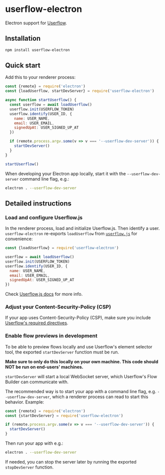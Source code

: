 # userflow-electron

Electron support for [Userflow](https://getuserflow.com/).

## Installation

```sh
npm install userflow-electron
```

## Quick start

Add this to your renderer process:

```js
const {remote} = require('electron')
const {loadUserflow, startDevServer} = require('userflow-electron')

async function startUserflow() {
  const userflow = await loadUserflow()
  userflow.init(USERFLOW_TOKEN)
  userflow.identify(USER_ID, {
    name: USER_NAME,
    email: USER_EMAIL,
    signedUpAt: USER_SIGNED_UP_AT
  })

  if (remote.process.argv.some(v => v === '--userflow-dev-server')) {
    startDevServer()
  }
}

startUserflow()
```

When developing your Electron app locally, start it with the `--userflow-dev-server` command line flag, e.g.:

```sh
electron . --userflow-dev-server
```

## Detailed instructions

### Load and configure Userflow.js

In the renderer process, load and initialize Userflow.js. Then identify a user. `userflow-electron` re-exports `loadUserflow` from [`userflow.js`](https://github.com/getuserflow/userflow.js) for convenience:

```js
const {loadUserflow} = require('userflow-electron')

userflow = await loadUserflow()
userflow.init(USERFLOW_TOKEN)
userflow.identify(USER_ID, {
  name: USER_NAME,
  email: USER_EMAIL,
  signedUpAt: USER_SIGNED_UP_AT
})
```

Check [Userflow.js docs](https://github.com/getuserflow/userflow.js) for more info.

### Adjust your Content-Security-Policy (CSP)

If your app uses Content-Security-Policy (CSP), make sure you include [Userflow's required directives](https://getuserflow.com/docs/dev/csp).

### Enable flow previews in development

To be able to preview flows locally and use Userflow's element selector tool, the exported `startDevServer` function must be run.

**Make sure to only do this locally on your own machine. This code should NOT be run on end-users' machines.**

`startDevServer` will start a local WebSocket server, which Userflow's Flow Builder can communicate with.

The recommended way is to start your app with a command line flag, e.g. `--userflow-dev-server`, which a renderer process can read to start this behavior. Example:

```js
const {remote} = require('electron')
const {startDevServer} = require('userflow-electron')

if (remote.process.argv.some(v => v === '--userflow-dev-server')) {
  startDevServer()
}
```

Then run your app with e.g.:

```sh
electron . --userflow-dev-server
```

If needed, you can stop the server later by running the exported `stopDevServer` function.